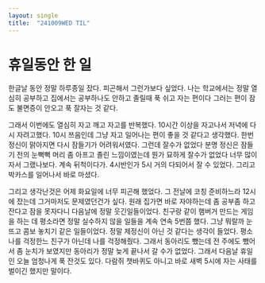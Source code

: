 ```yaml
---
layout: single
title:  "241009WED TIL"
---
```

# 휴일동안 한 일

한글날 동안 정말 하루종일 잤다. 피곤해서 그런가보다
싶었다. 나는 학교에서는 정말 열심히 공부하고
집에서는 공부하나도 안하고 졸릴때 푹 쉬고 자는 편이다
그러는 편이 잠도 불면증이 안오고 푹 잘자는 것 같다.

그래서 이번에도 열심히 자고 깨고 자고를 반복했다.
10시간 이상을 자고나서 저녁에 다시 자려고했다.
10시 쯔음인데 그냥 자고 일어나는 편이 좋을 것 같다고
생각했다. 한번 정신이 맑아지면 다시 잠들기가 어려워서였다.
그런데 잘수가 없었다 분명 정신은 잠들기 전의 눈뻑뻑
머리 좀 아프고 졸린 느낌이였는데 뭔가 묘하게 잘수가 없었다
너무 많이 자서 그랬나보다. 계속 뒤척이다가. 4시반인가 5시
거의 다되어서 잘 수 있었다. 그리고 박카스를 일어나서
바로 마셨다. 

그리고 생각난것은 어제 화요일에 너무 피곤해 했었다.
그 전날에 코칭 준비하느라 12시에 잤는데 그거마저도
문제였던건가 싶다. 원래 집가면 바로 자야하는데
좀 공부좀 하고 잔다고 잠을 못자다니 
다음날에 정말 웃긴일들이었다. 친구랑 같이 햄버거 만드는
게임을 하는 데 평소라면 정말 실수하지 않을 일들을
계속 연속 5번쯤 했다. 그냥 뭐랄까 눈뜨고 콤보 놓치기
같은 일들이었다. 정말 제정신이 아닌 것 같다는 생각이
들었다. 평소 나를 걱정한느 친구가 아닌데 나를 걱정해줬다.
그래서 동아리도 뺐는데 전 주에도 뺐어서 좀 눈치가
보였지만 동아리가 정말 늦게 끝나서 갈 수가 없었다.
그래서 다음날 휴일인 오늘 엄청나게 푹 잔것도 있다.
다람쥐 챗바퀴도 아니고 바로 새벽 5시에 자는 사태를
벌이긴 했지만 말이다.